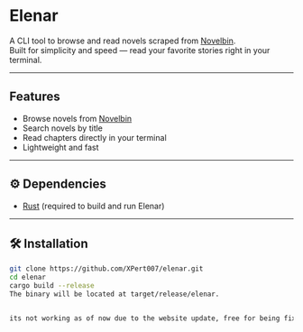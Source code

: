 
# Elenar

A CLI tool to browse and read novels scraped from [Novelbin](https://novelbin.me/).  
Built for simplicity and speed — read your favorite stories right in your terminal.

---

## Features

-  Browse novels from [Novelbin](https://novelbin.me/)
-  Search novels by title
-  Read chapters directly in your terminal
-  Lightweight and fast

---

## ⚙️ Dependencies

- [Rust](https://www.rust-lang.org/) (required to build and run Elenar)

---

## 🛠️ Installation

```bash
git clone https://github.com/XPert007/elenar.git
cd elenar
cargo build --release
The binary will be located at target/release/elenar.


its not working as of now due to the website update, free for being fixed
